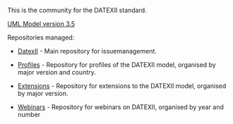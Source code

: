This is the community for the DATEXII standard.

[UML Model version 3.5](https://datex-ii-eu.github.io/datexiimodel/)

Repositories managed:

- [DatexII](https://github.com/DATEX-II-EU/DatexII/issues) - Main repository for issuemanagement.

- [Profiles](https://github.com/DATEX-II-EU/Profiles) - Repository for profiles of the DATEXII model, organised by major version and country.

- [Extensions](https://github.com/DATEX-II-EU/Extensions) - Repository for extensions to the DATEXII model, organised by major version.

- [Webinars](https://github.com/DATEX-II-EU/Webinar) - Repository for webinars on DATEXII, organised by year and number





